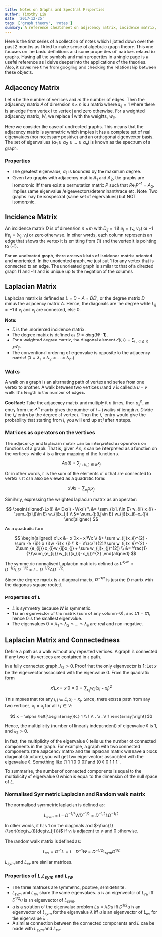 ```yaml
---
title: Notes on Graphs and Spectral Properties
author: Timothy Lin
date: '2017-12-25'
tags: ['graph theory', 'notes']
summary: A reference cheatsheet on adjacency matrix, incidence matrix, laplacian matrix and the basics of algebraic graph theory
---
```


Here is the first series of a collection of notes which I jotted down over the past 2 months as I tried to make sense of algebraic graph theory. This one focuses on the basic definitions and some properties of matrices related to graphs. Having all the symbols and main properties in a single page is a useful reference as I delve deeper into the applications of the theories. Also, it saves me time from googling and checking the relationship between these objects.

## Adjacency Matrix

Let $n$ be the number of vertices and $m$ the number of edges. Then the adjacency matrix $A$ of dimension $n \times n$ is a matrix where $a_{ij}=1$ where there is an edge from vertex i to vertex j and zero otherwise. For a weighted adjacency matrix, $W$, we replace 1 with the weights, $w_{ij}$.

Here we consider the case of undirected graphs. This means that the adjacency matrix is symmetric which implies it has a complete set of real eigenvalues (not necessary positive) and an orthogonal eigenvector basis. The set of eigenvalues ($\alpha_{1} \geq \alpha_{2} \geq ... \geq \alpha_{n}$) is known as the spectrum of a graph.

### Properties

- The greatest eigenvalue, $\alpha_{1}$ is bounded by the maximum degree.
- Given two graphs with adjacency matrix $A_{1}$ and $A_{2}$, the graphs are isomorphic iff there exist a permutation matrix $P$ such that $PA_{1}P^{-1}=A_{2}$. Implies same eigenvalue /eigenvectors/determinant/trace etc. Note: Two graphs may be isospectral (same set of eigenvalues) but NOT isomorphic.

## Incidence Matrix

An incidence matrix $\tilde{D}$ is of dimension $n \times m$ with $D_{ij}=1$ if $e_{j} = (v_{i},v_{k})$ or $-1$ if$e_{j} = (v_{j},v_{i})$ or zero otherwise. In other words, each column represents an edge that shows the vertex it is emitting from (1) and the vertex it is pointing to (-1).

For an undirected graph, there are two kinds of incidence matrix: oriented and unoriented. In the unoriented graph, we just put 1 for any vertex that is connected to an edge. The unoriented graph is similar to that of a directed graph (1 and -1) and is unique up to the negation of the columns.

## Laplacian Matrix

Laplacian matrix is defined as $L = D - A = \tilde{D}\tilde{D}'$, or the degree matrix $D$ minus the adjacency matrix $A$. Hence, the diagonals are the degree while $L_{ij}=-1$ if $v_{i}$ and $v_{j}$ are connected, else 0.

**Note:**

- $\tilde{D}$ is the unoriented incidence matrix.
- The degree matrix is defined as $D = diag(W \cdot \mathbf{1})$.
- For a weighted degree matrix, the diagonal element $d(i,i) = \sum_{j:(i,j)\in E} w_{ij}$.
- The conventional ordering of eigenvalue is opposite to the adjacency matrix! ($0=\lambda_{1} \leq \lambda_{2} \leq ... \leq \lambda_{n}$.)

### Walks

A walk on a graph is an alternating path of vertex and series from one vertex to another. A walk between two vertices $u$ and $v$ is called a $u-v$ walk. It's length is the number of edges.

**Cool fact:** Take the adjacency matrix and multiply it $n$ times, then $a^{n}_{ij}$, an entry from the $A^{n}$ matrix gives the number of $i-j$ walks of length $n$. Divide the $i,j$ entry by the degree of vertex $i$. Then the $i,j$ entry would give the probability that starting from $i$, you will end up at $j$ after $n$ steps.

### Matrices as operators on the vertices

The adjacency and laplacian matrix can be interpreted as operators on functions of a graph. That is, given $Ax$, $x$ can be interpreted as a function on the vertices, while $A$ is a linear mapping of the function $x$.

$$
Ax(i) = \sum_{j:(i,j)\in E} x_{j}
$$

Or in other words, it is the sum of the elements of x that are connected to vertex $i$. It can also be viewed as a quadratic form:

$$
x'Ax = \sum_{e_{ij}} x_{i}x_{j}
$$

Similarly, expressing the weighted laplacian matrix as an operator:

$$
\begin{aligned}
Lx(i) &= Dx(i) - Wx(i) \\
&= \sum_{j:(i,j)\in E} w_{ij} x_{i} - \sum_{j:(i,j)\in E} w_{ij}x_{j}  \\
&= \sum_{j:(i,j)\in E} w_{ij}(x_{i}-x_{j})
\end{aligned}
$$

As a quadratic form

$$
\begin{aligned}
x'Lx &= x'Dx - x'Wx \\
&= \sum w_{ij}x_{i}^{2} - \sum_{e_{ij}} x_{i}w_{ij}x_{j} \\
&= \frac{1}{2}(\sum w_{ij}x_{i}^{2} - 2\sum_{e_{ij}} x_{i}w_{ij}x_{j} + \sum w_{ij}x_{j}^{2}) \\
&= \frac{1}{2}\sum_{e_{ij}} w_{ij}(x_{i}-x_{j})^{2}
\end{aligned}
$$

The symmetric normalised Laplacian matrix is defined as $L^{sym} = D^{-1/2}LD^{-1/2} = I - D^{-1/2}AD^{-1/2}$.

Since the degree matrix is a diagonal matrix, $D^{-1/2}$ is just the $D$ matrix with the diagonals square rooted.

### Properties of $L$

- $L$ is symmetry because $W$ is symmetric.
- $\mathbf{1}$ is an eigenvector of the matrix (sum of any column=0), and $L\mathbf{1} = 0\mathbf{1}$, hence 0 is the smallest eigenvalue.
- The eigenvalues $0=\lambda_{1} \leq \lambda_{2} \leq ... \leq \lambda_{n}$ are real and non-negative.

## Laplacian Matrix and Connectedness

Define a path as a walk without any repeated vertices. A graph is connected if any two of its vertices are contained in a path.

In a fully connected graph, $\lambda_{2}>0$. Proof that the only eigenvector is $\mathbf{1}$: Let $x$ be the eigenvector associated with the eigenvalue 0. From the quadratic form:

$$
x'Lx = x'0 = 0 = \sum_{e_{ij}} w_{ij}(x_{i}-x_{j})^{2}
$$

This implies that for any ${i,j} \in E, x_{i} = x_{j}$. Since, there exist a path from any two vertices, $x_{i} = x_{j}$ for all $i,j \in V$:

$$
x = \alpha
\left[\begin{array}{c}
1 \\
1 \\
. \\
. \\
1
\end{array}\right]
$$

Hence, the multiplicity (number of linearly independent) of eigenvalue 0 is 1, and $\lambda_{2} > 0$.

In fact, the multiplicity of the eigenvalue 0 tells us the number of connected components in the graph. For example, a graph with two connected components (the adjacency matrix and the laplacian matrix will have a block diagonal structure), you will get two eigenvectors associated with the eigenvalue 0. Something like $[1~1~1~0~0~0]'$ and $[0~0~0~1~1~1]'$.

To summarise, the number of connected components is equal to the multiplicity of eigenvalue 0 which is equal to the dimension of the null space of $L$.

### Normalised Symmetric Laplacian and Random walk matrix

The normalised symmetric laplacian is defined as:

$$
L_{sym} = I - D^{-1/2}WD^{-1/2} = D^{-1/2}LD^{-1/2}
$$

In other words, it has 1 on the diagonals and $-\frac{1}{\sqrt{deg(v_{i})deg(v_{j})}}$ if $v_{i}$ is adjacent to $v_{j}$ and 0 otherwise.

The random walk matrix is defined as:

$$
L_{rw} = D^{-1}L = I - D^{-1}W = D^{-1/2}L_{sym}D^{1/2}
$$

$L_{sym}$ and $L_{rw}$ are similar matrices.

### Properties of $L$,$L_{sym}$ and $L_{rw}$

- The three matrices are symmetric, positive, semidefinite.
- $L_{sym}$ and $L_{rw}$ share the same eigenvalues. $u$ is an eigenvector of $L_{rw}$ iff $D^{1/2}u$ is an eigenvector of $L_{sym}$.
- $u$ is a solution of the eigenvalue problem $Lu = \lambda Du$ iff $D^{1/2}u$ is an eigenvector of $L_{sym}$ for the eigenvalue $\lambda$ iff $u$ is an eigenvector of $L_{rw}$ for the eigenvalue $\lambda$ .
- A similar connection between the connected components and $L$ can be made with $L_{sym}$ and $L_{rw}$.
